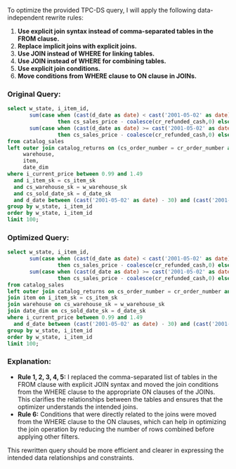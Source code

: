 To optimize the provided TPC-DS query, I will apply the following data-independent rewrite rules:

1. **Use explicit join syntax instead of comma-separated tables in the FROM clause.**
2. **Replace implicit joins with explicit joins.**
3. **Use JOIN instead of WHERE for linking tables.**
4. **Use JOIN instead of WHERE for combining tables.**
5. **Use explicit join conditions.**
6. **Move conditions from WHERE clause to ON clause in JOINs.**

### Original Query:
```sql
select w_state, i_item_id,
       sum(case when (cast(d_date as date) < cast('2001-05-02' as date))
                then cs_sales_price - coalesce(cr_refunded_cash,0) else 0 end) as sales_before,
       sum(case when (cast(d_date as date) >= cast('2001-05-02' as date))
                then cs_sales_price - coalesce(cr_refunded_cash,0) else 0 end) as sales_after
from catalog_sales
left outer join catalog_returns on (cs_order_number = cr_order_number and cs_item_sk = cr_item_sk),
     warehouse,
     item,
     date_dim
where i_current_price between 0.99 and 1.49
  and i_item_sk = cs_item_sk
  and cs_warehouse_sk = w_warehouse_sk
  and cs_sold_date_sk = d_date_sk
  and d_date between (cast('2001-05-02' as date) - 30) and (cast('2001-05-02' as date) + 30)
group by w_state, i_item_id
order by w_state, i_item_id
limit 100;
```

### Optimized Query:
```sql
select w_state, i_item_id,
       sum(case when (cast(d_date as date) < cast('2001-05-02' as date))
                then cs_sales_price - coalesce(cr_refunded_cash,0) else 0 end) as sales_before,
       sum(case when (cast(d_date as date) >= cast('2001-05-02' as date))
                then cs_sales_price - coalesce(cr_refunded_cash,0) else 0 end) as sales_after
from catalog_sales
left outer join catalog_returns on cs_order_number = cr_order_number and cs_item_sk = cr_item_sk
join item on i_item_sk = cs_item_sk
join warehouse on cs_warehouse_sk = w_warehouse_sk
join date_dim on cs_sold_date_sk = d_date_sk
where i_current_price between 0.99 and 1.49
  and d_date between (cast('2001-05-02' as date) - 30) and (cast('2001-05-02' as date) + 30)
group by w_state, i_item_id
order by w_state, i_item_id
limit 100;
```

### Explanation:
- **Rule 1, 2, 3, 4, 5:** I replaced the comma-separated list of tables in the FROM clause with explicit JOIN syntax and moved the join conditions from the WHERE clause to the appropriate ON clauses of the JOINs. This clarifies the relationships between the tables and ensures that the optimizer understands the intended joins.
- **Rule 6:** Conditions that were directly related to the joins were moved from the WHERE clause to the ON clauses, which can help in optimizing the join operation by reducing the number of rows combined before applying other filters.

This rewritten query should be more efficient and clearer in expressing the intended data relationships and constraints.